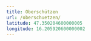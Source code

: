 ```yaml
---
title: Oberschützen
url: /oberschuetzen/
latitude: 47.350204600000005
longitude: 16.205920600000002
---
```

